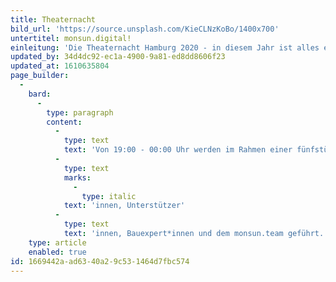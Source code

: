 ```yaml
---
title: Theaternacht
bild_url: 'https://source.unsplash.com/KieCLNzKoBo/1400x700'
untertitel: monsun.digital!
einleitung: 'Die Theaternacht Hamburg 2020 - in diesem Jahr ist alles etwas anders als gewohnt: Corona und die verzögerte Baustelle zum barrierefreien Umbau erlauben keine Zuschauer vor Ort. Dafür lassen wir es digital so richtig krachen!'
updated_by: 34d4dc92-ec1a-4900-9a81-ed8dd8606f23
updated_at: 1610635804
page_builder:
  -
    bard:
      -
        type: paragraph
        content:
          -
            type: text
            text: 'Von 19:00 - 00:00 Uhr werden im Rahmen einer fünfstündigen Liveshow Gespräche mit Künstler'
          -
            type: text
            marks:
              -
                type: italic
            text: 'innen, Unterstützer'
          -
            type: text
            text: 'innen, Bauexpert*innen und dem monsun.team geführt.'
    type: article
    enabled: true
id: 1669442a-ad63-40a2-9c53-1464d7fbc574
---
```

